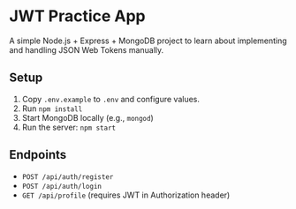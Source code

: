 # JWT Practice App

A simple Node.js + Express + MongoDB project to learn about implementing and handling JSON Web Tokens manually.

## Setup

1. Copy `.env.example` to `.env` and configure values.
2. Run `npm install`
3. Start MongoDB locally (e.g., `mongod`)
4. Run the server: `npm start`

## Endpoints
- `POST /api/auth/register`
- `POST /api/auth/login`
- `GET /api/profile` (requires JWT in Authorization header)

